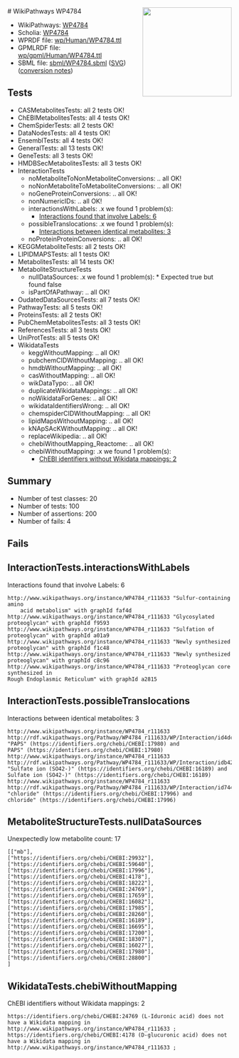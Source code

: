<img style="float: right; width: 200px" src="../logo.png" />
# WikiPathways WP4784

* WikiPathways: [WP4784](https://identifiers.org/wikipathways:WP4784)
* Scholia: [WP4784](https://scholia.toolforge.org/wikipathways/WP4784)
* WPRDF file: [wp/Human/WP4784.ttl](../wp/Human/WP4784.ttl)
* GPMLRDF file: [wp/gpml/Human/WP4784.ttl](../wp/gpml/Human/WP4784.ttl)
* SBML file: [sbml/WP4784.sbml](../sbml/WP4784.sbml) ([SVG](../sbml/WP4784.svg)) ([conversion notes](../sbml/WP4784.txt))

## Tests
* CASMetabolitesTests: all 2 tests OK!
* ChEBIMetabolitesTests: all 4 tests OK!
* ChemSpiderTests: all 2 tests OK!
* DataNodesTests: all 4 tests OK!
* EnsemblTests: all 4 tests OK!
* GeneralTests: all 13 tests OK!
* GeneTests: all 3 tests OK!
* HMDBSecMetabolitesTests: all 3 tests OK!
* InteractionTests
    * noMetaboliteToNonMetaboliteConversions: .. all OK!
    * noNonMetaboliteToMetaboliteConversions: .. all OK!
    * noGeneProteinConversions: .. all OK!
    * nonNumericIDs: .. all OK!
    * interactionsWithLabels: .x we found 1 problem(s):
        * [Interactions found that involve Labels: 6](#630d267d)
    * possibleTranslocations: .x we found 1 problem(s):
        * [Interactions between identical metabolites: 3](#d59038c6)
    * noProteinProteinConversions: .. all OK!
* KEGGMetaboliteTests: all 2 tests OK!
* LIPIDMAPSTests: all 1 tests OK!
* MetabolitesTests: all 14 tests OK!
* MetaboliteStructureTests
    * nullDataSources: .x we found 1 problem(s):
            * Expected true but found false
    * isPartOfAPathway: .. all OK!
* OudatedDataSourcesTests: all 7 tests OK!
* PathwayTests: all 5 tests OK!
* ProteinsTests: all 2 tests OK!
* PubChemMetabolitesTests: all 3 tests OK!
* ReferencesTests: all 3 tests OK!
* UniProtTests: all 5 tests OK!
* WikidataTests
    * keggWithoutMapping: .. all OK!
    * pubchemCIDWithoutMapping: .. all OK!
    * hmdbWithoutMapping: .. all OK!
    * casWithoutMapping: .. all OK!
    * wikDataTypo: .. all OK!
    * duplicateWikidataMappings: .. all OK!
    * noWikidataForGenes: .. all OK!
    * wikidataIdentifiersWrong: .. all OK!
    * chemspiderCIDWithoutMapping: .. all OK!
    * lipidMapsWithoutMapping: .. all OK!
    * kNApSAcKWithoutMapping: .. all OK!
    * replaceWikipedia: .. all OK!
    * chebiWithoutMapping_Reactome: .. all OK!
    * chebiWithoutMapping: .x we found 1 problem(s):
        * [ChEBI identifiers without Wikidata mappings: 2](#a8d554ce)


## Summary

* Number of test classes: 20
* Number of tests: 100
* Number of assertions: 200
* Number of fails: 4

## Fails

<a name="630d267d" />

## InteractionTests.interactionsWithLabels

Interactions found that involve Labels: 6
```
http://www.wikipathways.org/instance/WP4784_r111633 "Sulfur-containing amino
    acid metabolism" with graphId faf4d
http://www.wikipathways.org/instance/WP4784_r111633 "Glycosylated proteoglycan" with graphId f9593
http://www.wikipathways.org/instance/WP4784_r111633 "Sulfation of
proteoglycan" with graphId a01a9
http://www.wikipathways.org/instance/WP4784_r111633 "Newly synthesized
proteoglycan" with graphId f1c48
http://www.wikipathways.org/instance/WP4784_r111633 "Newly synthesized
proteoglycan" with graphId c8c96
http://www.wikipathways.org/instance/WP4784_r111633 "Proteoglycan core synthesized in
Rough Endoplasmic Reticulum" with graphId a2815
```

<a name="d59038c6" />

## InteractionTests.possibleTranslocations

Interactions between identical metabolites: 3
```
http://www.wikipathways.org/instance/WP4784_r111633 http://rdf.wikipathways.org/Pathway/WP4784_r111633/WP/Interaction/id4dc479a8 "PAPS" (https://identifiers.org/chebi/CHEBI:17980) and 
PAPS" (https://identifiers.org/chebi/CHEBI:17980)
http://www.wikipathways.org/instance/WP4784_r111633 http://rdf.wikipathways.org/Pathway/WP4784_r111633/WP/Interaction/idb42bf92 "Sulfate ion (SO42-)" (https://identifiers.org/chebi/CHEBI:16189) and 
Sulfate ion (SO42-)" (https://identifiers.org/chebi/CHEBI:16189)
http://www.wikipathways.org/instance/WP4784_r111633 http://rdf.wikipathways.org/Pathway/WP4784_r111633/WP/Interaction/id74467624 "chloride" (https://identifiers.org/chebi/CHEBI:17996) and 
chloride" (https://identifiers.org/chebi/CHEBI:17996)
```

<a name="91904190" />

## MetaboliteStructureTests.nullDataSources

Unexpectedly low metabolite count: 17
```
[["mb"],
["https://identifiers.org/chebi/CHEBI:29932"],
["https://identifiers.org/chebi/CHEBI:59640"],
["https://identifiers.org/chebi/CHEBI:17996"],
["https://identifiers.org/chebi/CHEBI:4178"],
["https://identifiers.org/chebi/CHEBI:18222"],
["https://identifiers.org/chebi/CHEBI:24769"],
["https://identifiers.org/chebi/CHEBI:17659"],
["https://identifiers.org/chebi/CHEBI:16082"],
["https://identifiers.org/chebi/CHEBI:17985"],
["https://identifiers.org/chebi/CHEBI:28260"],
["https://identifiers.org/chebi/CHEBI:16189"],
["https://identifiers.org/chebi/CHEBI:16695"],
["https://identifiers.org/chebi/CHEBI:17200"],
["https://identifiers.org/chebi/CHEBI:18307"],
["https://identifiers.org/chebi/CHEBI:16027"],
["https://identifiers.org/chebi/CHEBI:17980"],
["https://identifiers.org/chebi/CHEBI:28800"]
]
```

<a name="a8d554ce" />

## WikidataTests.chebiWithoutMapping

ChEBI identifiers without Wikidata mappings: 2
```
https://identifiers.org/chebi/CHEBI:24769 (L-Iduronic acid) does not have a Wikidata mapping in http://www.wikipathways.org/instance/WP4784_r111633 ; 
https://identifiers.org/chebi/CHEBI:4178 (D-glucuronic acid) does not have a Wikidata mapping in http://www.wikipathways.org/instance/WP4784_r111633 ; 
```


